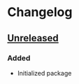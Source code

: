 # Changelog

## [Unreleased]
### Added
- Initialized package

[Unreleased]: https://github.com/efabrica-team/nette-database-repository/compare/0.0.0...main
